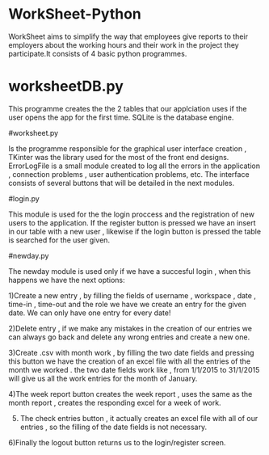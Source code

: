 # WorkSheet-Python
WorkSheet  aims to simplify the way that employees give reports to their employers about the working hours
and their work in the project they participate.It consists of 4 basic python programmes.

# worksheetDB.py

This programme creates the the 2 tables that our applciation uses if the user opens the app for the first time.
SQLite is the database engine.

#worksheet.py

Is the programme responsible for the graphical user interface creation , TKinter was the library used for the most of the front
end designs.
ErrorLogFile is a small module created to log all the errors in the application , connection problems , user authentication problems, etc.
The interface consists of several buttons that will be detailed in the next modules.

#login.py

This module is used for the the login proccess and the registration of new users to the application.
If the register button is pressed we have an insert in our table with a  new user , likewise if the login button is pressed 
the table is searched for the user given.


#newday.py

The newday module is used only if we have a succesful login , when this happens we have the next options:

1)Create a new entry , by filling the fields of username , workspace , date , time-in , time-out and the role we have 
we create an entry for the given date.
We can only have one entry for every date!

2)Delete entry , if we make any mistakes in the creation of our entries we can always go back and delete any wrong entries
and create a new one.

3)Create .csv with month work , by filling the two date fields and pressing this button we have the creation of an excel file 
with all the entries of the month we worked . the two date fields work like , from 1/1/2015 to 31/1/2015 will give us all the
work entries for the month of January.

4)The week report button creates the week report , uses the same as the month report , creates the responding excel for a week
of work.

5) The check entries button , it actually creates an excel file with all of our entries , so the filling of the date fields is 
not necessary.

6)Finally the logout button returns us to the login/register screen.

 
